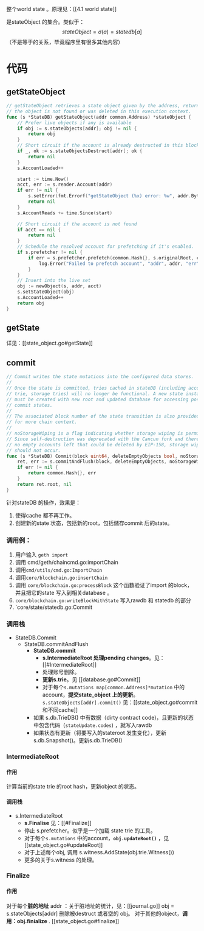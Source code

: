 整个world state 。原理见：[[4.1 world state]]

是stateObject 的集合。类似于：
$$
stateObject = \sigma(a) = statedb[a]
$$
（不是等于的关系，毕竟程序里有很多其他内容）


# 代码
## getStateObject
```go
// getStateObject retrieves a state object given by the address, returning nil if
// the object is not found or was deleted in this execution context.
func (s *StateDB) getStateObject(addr common.Address) *stateObject {
	// Prefer live objects if any is available
	if obj := s.stateObjects[addr]; obj != nil {
		return obj
	}
	// Short circuit if the account is already destructed in this block.
	if _, ok := s.stateObjectsDestruct[addr]; ok {
		return nil
	}
	s.AccountLoaded++

	start := time.Now()
	acct, err := s.reader.Account(addr)
	if err != nil {
		s.setError(fmt.Errorf("getStateObject (%x) error: %w", addr.Bytes(), err))
		return nil
	}
	s.AccountReads += time.Since(start)

	// Short circuit if the account is not found
	if acct == nil {
		return nil
	}
	// Schedule the resolved account for prefetching if it's enabled.
	if s.prefetcher != nil {
		if err = s.prefetcher.prefetch(common.Hash{}, s.originalRoot, common.Address{}, []common.Address{addr}, nil, true); err != nil {
			log.Error("Failed to prefetch account", "addr", addr, "err", err)
		}
	}
	// Insert into the live set
	obj := newObject(s, addr, acct)
	s.setStateObject(obj)
	s.AccountLoaded++
	return obj
}
```

## getState
详见：[[state_object.go#getState]]

## commit
```go
// Commit writes the state mutations into the configured data stores.
//
// Once the state is committed, tries cached in stateDB (including account
// trie, storage tries) will no longer be functional. A new state instance
// must be created with new root and updated database for accessing post-
// commit states.
//
// The associated block number of the state transition is also provided
// for more chain context.
//
// noStorageWiping is a flag indicating whether storage wiping is permitted.
// Since self-destruction was deprecated with the Cancun fork and there are
// no empty accounts left that could be deleted by EIP-158, storage wiping
// should not occur.
func (s *StateDB) Commit(block uint64, deleteEmptyObjects bool, noStorageWiping bool) (common.Hash, error) {
	ret, err := s.commitAndFlush(block, deleteEmptyObjects, noStorageWiping)
	if err != nil {
		return common.Hash{}, err
	}
	return ret.root, nil
}
```

针对stateDB 的操作，效果是：
1. 使得cache 都不再工作。
2. 创建新的state 状态，包括新的root，包括储存commit 后的state。

### 调用例：
1. 用户输入 `geth import` 
2. 调用 cmd/geth/chaincmd.go:importChain 
3. 调用`cmd/utils/cmd.go:ImportChain`
4. 调用`core/blockchain.go:insertChain`
5. 调用 `core/blockchain.go:processBlock` 这个函数验证了import 的block，并且把它的state 写入到相关database 。
6. `core/blockchain.go:writeBlockWithState` 写入rawdb 和 statedb 的部分
7. `core/state/statedb.go:Commit

### 调用栈

- StateDB.Commit
    - StateDB.commitAndFlush
        - **StateDB.commit**
            - **s.IntermediateRoot 处理pending changes**。见：[[#IntermediateRoot]]
            - 处理账号删除。
            - **更新s.trie**。见 [[database.go#Commit]]
            - 对于每个`s.mutations map[common.Address]*mutation` 中的 account，**提交state_object 上的更新**。`s.stateObjects[addr].commit()` 见：[[state_object.go#commit 和不同cache]]
        - 如果 s.db.TrieDB() 中有数据（dirty contract code)，且更新的状态中包含代码（`stateUpdate.codes`) ，就写入rawdb
        - 如果状态有更新（将要写入的stateroot 发生变化），更新s.db.Snapshot()。更新s.db.TrieDB()

### IntermediateRoot
#### 作用
计算当前的state trie 的root hash，更新object 的状态。

#### 调用栈
- s.IntermediateRoot
    - **s.Finalise** 见：[[#Finalize]]
    - 停止 s.prefetcher。似乎是一个加载 state trie 的工具。
    -  对于每个`s.mutations` 中的account，**`obj.updateRoot()`** ，见[[state_object.go#updateRoot]]
    - 对于上述每个obj, 调用 s.witness.AddState(obj.trie.Witness())
    - 更多的关于s.witness 的处理。

### Finalize
#### 作用
对于每个**脏的地址** addr ：关于脏地址的统计，见：[[journal.go]]
obj = s.stateObjects[addr]
删除被destruct 或者空的 obj。
对于其他的object，**调用：obj.finialize** . [[state_object.go#finalize]]


